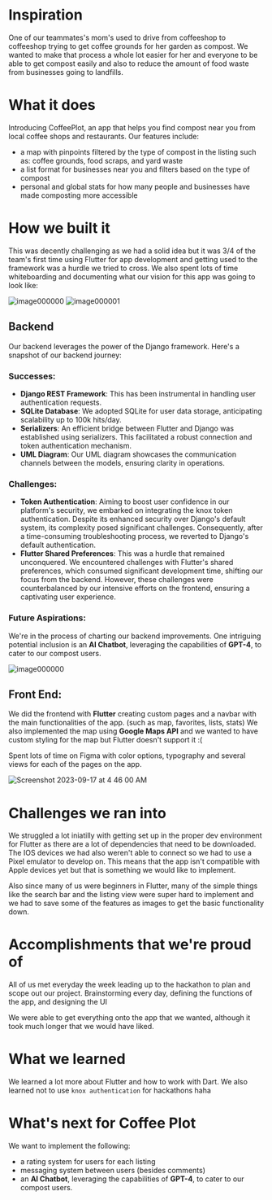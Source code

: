 # Inspiration
One of our teammates's mom's used to drive from coffeeshop to coffeeshop trying to get coffee grounds for her garden as compost. We wanted to make that process a whole lot easier for her and everyone to be able to get compost easily and also to reduce the amount of food waste from businesses going to landfills.

# What it does
Introducing CoffeePlot, an app that helps you find compost near you from local coffee shops and restaurants. Our features include:
- a map with pinpoints filtered by the type of compost in the listing such as: coffee grounds, food scraps, and yard waste
- a list format for businesses near you and filters based on the type of compost
- personal and global stats for how many people and businesses have made composting more accessible

# How we built it
This was decently challenging as we had a solid idea but it was 3/4 of the team's first time using Flutter for app development and getting used to the framework was a hurdle we tried to cross. We also spent lots of time whiteboarding and documenting what our vision for this app was going to look like: 

![image000000](https://github.com/HackMIT-CoffeePlot/coffeeplot/assets/115097531/ce84efb5-e886-49e9-8f10-84825e530910)
![image000001](https://github.com/HackMIT-CoffeePlot/coffeeplot/assets/115097531/7e77ca57-f194-48f2-a7fa-4ae44df7b9e4)

## Backend
Our backend leverages the power of the Django framework. Here's a snapshot of our backend journey:

### Successes:
- **Django REST Framework**: This has been instrumental in handling user authentication requests.
- **SQLite Database**: We adopted SQLite for user data storage, anticipating scalability up to 100k hits/day.
- **Serializers**: An efficient bridge between Flutter and Django was established using serializers. This facilitated a robust connection and token authentication mechanism.
- **UML Diagram**: Our UML diagram showcases the communication channels between the models, ensuring clarity in operations.
### Challenges:
- **Token Authentication**: Aiming to boost user confidence in our platform's security, we embarked on integrating the knox token authentication. Despite its enhanced security over Django's default system, its complexity posed significant challenges. Consequently, after a time-consuming troubleshooting process, we reverted to Django's default authentication.
- **Flutter Shared Preferences**: This was a hurdle that remained unconquered. We encountered challenges with Flutter's shared preferences, which consumed significant development time, shifting our focus from the backend.
However, these challenges were counterbalanced by our intensive efforts on the frontend, ensuring a captivating user experience.

### Future Aspirations:
We're in the process of charting our backend improvements. One intriguing potential inclusion is an **AI Chatbot**, leveraging the capabilities of **GPT-4**, to cater to our compost users.

![image000000](https://github.com/HackMIT-CoffeePlot/coffeeplot/assets/115097531/3f557546-bf1c-4ad1-94eb-6f8ae0a6fb37)


## Front End: 
We did the frontend with **Flutter** creating custom pages and a navbar with the main functionalities of the app. (such as map, favorites, lists, stats) We also implemented the map using **Google Maps API** and we wanted to have custom styling for the map but Flutter doesn't support it :(

Spent lots of time on Figma with color options, typography and several views for each of the pages on the app. 

![Screenshot 2023-09-17 at 4 46 00 AM](https://github.com/HackMIT-CoffePlot/coffeplot/assets/115097531/556eaaf7-3898-42b7-b55f-e54c4290e8ac)

# Challenges we ran into

We struggled a lot iniatilly with getting set up in the proper dev environment for Flutter as there are a lot of dependencies that need to be downloaded. The IOS devices we had also weren't able to connect so we had to use a Pixel emulator to develop on. This means that the app isn't compatible with Apple devices yet but that is something we would like to implement. 

Also since many of us were beginners in Flutter, many of the simple things like the search bar and the listing view were super hard to implement and we had to save some of the features as images to get the basic functionality down. 

# Accomplishments that we're proud of

All of us met everyday the week leading up to the hackathon to plan and scope out our project. Brainstorming every day, defining the functions of the app, and designing the UI 

We were able to get everything onto the app that we wanted, although it took much longer that we would have liked.

# What we learned

We learned a lot more about Flutter and how to work with Dart. We also learned not to use `knox authentication` for hackathons haha

# What's next for Coffee Plot

We want to implement the following:
 - a rating system for users for each listing
 - messaging system between users (besides comments)
 - an **AI Chatbot**, leveraging the capabilities of **GPT-4**, to cater to our compost users.
